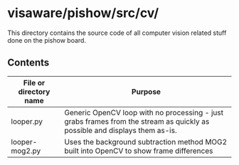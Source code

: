 # visaware/pishow/src/cv/

This directory contains the source code of all computer vision related
stuff done on the pishow board.

## Contents
File or directory name | Purpose
---------------------- | -------
looper.py              | Generic OpenCV loop with no processing - just grabs frames from the stream as quickly as possible and displays them as-is.
looper-mog2.py         | Uses the background subtraction method MOG2 built into OpenCV to show frame differences
